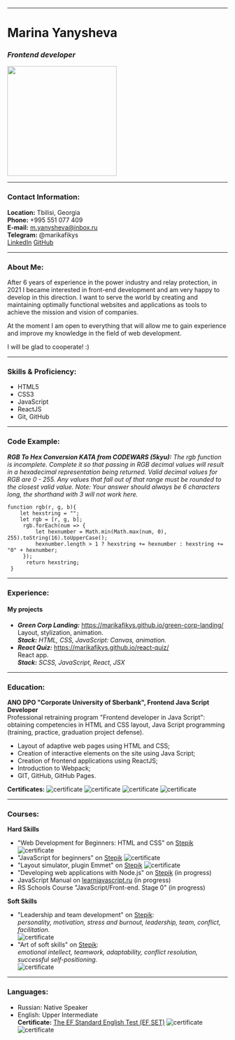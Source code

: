 ___
# Marina Yanysheva
### *Frontend developer*
<img src="assets/img/photo.jpg" width="250">

___

### Contact Information:
**Location:** Tbilisi, Georgia  
**Phone:** +995 551 077 409  
**E-mail:** m.yanysheva@inbox.ru  
**Telegram:** @marikafikys  
[LinkedIn](https://www.linkedin.com/in/marina-yanysheva/)
[GitHub](https://github.com/marikafikys)

___

### About Me:
After 6 years of experience in the power industry and relay protection, in 2021 I became interested in front-end development and am very happy to develop in this direction.
I want to serve the world by creating and maintaining optimally functional websites and applications as tools to achieve the mission and vision of companies.

At the moment I am open to everything that will allow me to gain experience and improve my knowledge in the field of web development.

I will be glad to cooperate! :)

___

### Skills & Proficiency:
- HTML5
- CSS3
- JavaScript
- ReactJS
- Git, GitHub

___

### Code Example:
***RGB To Hex Conversion KATA from CODEWARS (5kyu):***
*The rgb function is incomplete. Complete it so that passing in RGB decimal values will result in a hexadecimal representation being returned. Valid decimal values for RGB are 0 - 255. Any values that fall out of that range must be rounded to the closest valid value. Note: Your answer should always be 6 characters long, the shorthand with 3 will not work here.*
```
function rgb(r, g, b){
	let hexstring = "";
	let rgb = [r, g, b];
	 rgb.forEach(num => {
		 let hexnumber = Math.min(Math.max(num, 0), 255).toString(16).toUpperCase();
		 hexnumber.length > 1 ? hexstring += hexnumber : hexstring += "0" + hexnumber;
	 });
	  return hexstring;  
 }
```
___

### Experience:
#### My projects
- ***Green Corp Landing:*** https://marikafikys.github.io/green-corp-landing/  
  Layout, stylization, animation.  
  ***Stack:** HTML, CSS, JavaScript: Canvas, animation.*  
- ***React Quiz:*** https://marikafikys.github.io/react-quiz/  
  React app.  
  ***Stack:** SCSS, JavaScript, React, JSX*

___

### Education:
**ANO DPO "Corporate University of Sberbank", Frontend Java Script Developer**  
Professional retraining program "Frontend developer in Java Script": obtaining competencies in HTML and CSS layout, Java Script programming (training, practice, graduation project defense).

- Layout of adaptive web pages using HTML and CSS;
- Creation of interactive elements on the site using Java Script;
- Creation of frontend applications using ReactJS;
- Introduction to Webpack;
- GIT, GitHub, GitHub Pages.

**Certificates:**
![certificate](assets/img/HTML_CSS.png)
![certificate](assets/img/JS1.png)
![certificate](assets/img/JS2.png)
![certificate](assets/img/JS3.png)

___

### Courses:
**Hard Skills**
- "Web Development for Beginners: HTML and CSS" on [Stepik](https://stepik.org/)
![certificate](assets/img/hs1.png)
- "JavaScript for beginners" on [Stepik](https://stepik.org/)
![certificate](assets/img/hs2.png)
- "Layout simulator, plugin Emmet" on [Stepik](https://stepik.org/)
![certificate](assets/img/hs3.png)
- "Developing web applications with Node.js" on [Stepik](https://stepik.org/) (in progress)
- JavaScript Manual on [learnjavascript.ru](learnjavascript.ru) (in progress)
- RS Schools Course "JavaScript/Front-end. Stage 0" (in progress)
  
**Soft Skills**
- "Leadership and team development" on [Stepik](https://stepik.org/):  
   *personality, motivation, stress and burnout, leadership, team, conflict, facilitation.*  
	![certificate](asests/img/ss1.png)
- "Art of soft skills" on [Stepik](https://stepik.org/):  
  *emotional intellect, teamwork, adaptability, conflict resolution, successful self-positioning.*  
  ![certificate](asests/img/ss2.png)
  
___

### Languages:
- Russian: Native Speaker
- English: Upper Intermediate  
  **Certificate:**
[The EF Standard English Test (EF SET)](https://www.efset.org/cert/1XZ9Ze)
![certificate](assets/img/l1.png)
![certificate](assets/img/l2.png)
